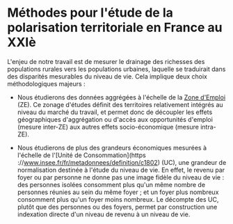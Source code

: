 # Méthodes pour l'étude de la polarisation territoriale en France au XXIè

L'enjeu de notre travail est de mesurer le drainage des richesses des populations rurales vers les populations urbaines, laquelle se traduirait dans des disparités mesurables du niveau de vie. Cela implique deux choix méthodologiques majeurs :

- Nous étudierons des données aggrégées à l'échelle de la [Zone d'Emploi](https://www.insee.fr/fr/information/2114596) (ZE). Ce zonage d'études définit des territoires relativement intégrés au niveau du marché du travail, et permet donc de découpler les effets géographiques d'aggrégation ou d'accès aux opportunités d'emploi (mesure inter-ZE) aux autres effets socio-économique (mesure intra-ZE). 

- Nous étudierons de plus des grandeurs économiques mesurées à l'échelle de l'[Unité de Consommation](https ://www.insee.fr/fr/metadonnees/definition/c1802) (UC), une grandeur de normalisation destinée à l'étude du niveau de vie. En effet, le revenu par foyer ou par personne ne donne pas une image fidèle du niveau de vie : des personnes isolées consomment plus qu'un même nombre de personnes réunies au sein du même foyer ; et un foyer plus nombreux consomment plus qu'un foyer moins nombreux. Le décompte des UC, plutôt que des personnes ou des foyers, permet par construction une indexation directe d'un niveau de revenu à un niveau de vie.
